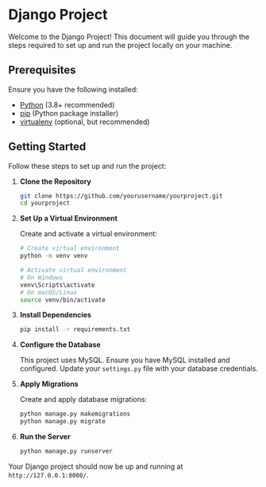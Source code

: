 # Django Project

Welcome to the Django Project! This document will guide you through the steps required to set up and run the project locally on your machine.

## Prerequisites

Ensure you have the following installed:

- [Python](https://www.python.org/downloads/) (3.8+ recommended)
- [pip](https://pip.pypa.io/en/stable/) (Python package installer)
- [virtualenv](https://virtualenv.pypa.io/en/latest/) (optional, but recommended)

## Getting Started

Follow these steps to set up and run the project:

1. **Clone the Repository**

    ```bash
    git clone https://github.com/yourusername/yourproject.git
    cd yourproject
    ```

2. **Set Up a Virtual Environment**

    Create and activate a virtual environment:

    ```bash
    # Create virtual environment
    python -m venv venv

    # Activate virtual environment
    # On Windows
    venv\Scripts\activate
    # On macOS/Linux
    source venv/bin/activate
    ```

3. **Install Dependencies**

    ```bash
    pip install -r requirements.txt
    ```

4. **Configure the Database**

    This project uses MySQL. Ensure you have MySQL installed and configured. Update your `settings.py` file with your database credentials.

5. **Apply Migrations**

    Create and apply database migrations:

    ```bash
    python manage.py makemigrations
    python manage.py migrate
    ```

6. **Run the Server**

    ```bash
    python manage.py runserver
    ```

Your Django project should now be up and running at `http://127.0.0.1:8000/`.
